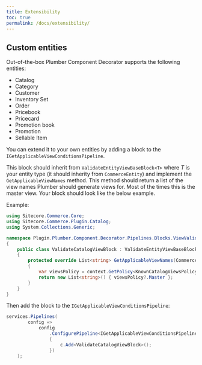 ```yaml
---
title: Extensibility
toc: true
permalink: /docs/extensibility/
---
```

## Custom entities

Out-of-the-box Plumber Component Decorator supports the following entities:
* Catalog
* Category
* Customer
* Inventory Set
* Order
* Pricebook
* Pricecard
* Promotion book
* Promotion
* Sellable Item

You can extend it to your own entities by adding a block to the `IGetApplicableViewConditionsPipeline`.

This block should inherit from `ValidateEntityViewBaseBlock<T>` where _T_ is your entity type (it should inherity from `CommerceEntity`) and implement the `GetApplicableViewNames` method. This method should return a list of the view names Plumber should generate views for. Most of the times this is the master view. Your block should look like the below example.

Example:
```c#
using Sitecore.Commerce.Core;
using Sitecore.Commerce.Plugin.Catalog;
using System.Collections.Generic;

namespace Plugin.Plumber.Component.Decorator.Pipelines.Blocks.ViewValidators
{
    public class ValidateCatalogViewBlock : ValidateEntityViewBaseBlock<Sitecore.Commerce.Plugin.Catalog.Catalog>
    {
        protected override List<string> GetApplicableViewNames(CommercePipelineExecutionContext context)
        {
            var viewsPolicy = context.GetPolicy<KnownCatalogViewsPolicy>();
            return new List<string>() { viewsPolicy?.Master };
        }
    }
}

```
Then add the block to the `IGetApplicableViewConditionsPipeline`:
```c#
services.Pipelines(
        config =>
            config
                .ConfigurePipeline<IGetApplicableViewConditionsPipeline>(c =>
                {
                    c.Add<ValidateCatalogViewBlock>();
                })
    );
```